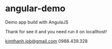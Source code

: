 # angular-demo
Demo app build with AngulaJS

Thank for see it and you need run it on locallhost!

kimthanh.job@gmail.com
0988.439.328
